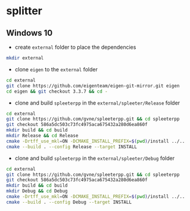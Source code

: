 # splitter

## Windows 10

* create `external` folder to place the dependencies
```bash
mkdir external
```

* clone `eigen` to the `external` folder
```bash
cd external
git clone https://github.com/eigenteam/eigen-git-mirror.git eigen
cd eigen && git checkout 3.3.7 && cd -
```

* clone and build `spleeterpp` in the `external/spleeter/Release` folder
```bash
cd external
git clone https://github.com/gvne/spleeterpp.git && cd spleeterpp
git checkout 586a5dc503c73fc4975aca675432a280d6ea860f
mkdir build && cd build
mkdir Release && cd Release
cmake -Drtff_use_mkl=ON -DCMAKE_INSTALL_PREFIX=$(pwd)/install ../..
cmake --build . --config Release --target INSTALL
```

* clone and build `spleeterpp` in the `external/spleeter/Debug` folder
```bash
cd external
git clone https://github.com/gvne/spleeterpp.git && cd spleeterpp
git checkout 586a5dc503c73fc4975aca675432a280d6ea860f
mkdir build && cd build
mkdir Debug && cd Debug
cmake -Drtff_use_mkl=ON -DCMAKE_INSTALL_PREFIX=$(pwd)/install ../..
cmake --build . --config Debug --target INSTALL
```
